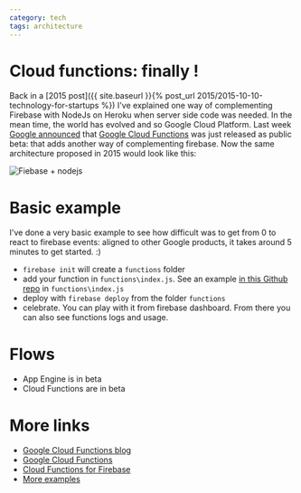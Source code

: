 ```yaml
---
category: tech
tags: architecture
---
```

# Cloud functions: finally !
Back in a [2015 post]({{ site.baseurl }}{% post_url 2015/2015-10-10-technology-for-startups %}) I've explained one way of complementing Firebase with NodeJs on Heroku when server side code was needed. In the mean time, the world has evolved and so Google Cloud Platform. Last week [Google announced](https://cloudplatform.googleblog.com/2017/03/Google-Cloud-Platform-your-Next-home-in-the-cloud.html) that [Google Cloud Functions](https://cloud.google.com/functions) was just released as public beta: that adds another way of complementing firebase. Now the same architecture proposed in 2015 would look like this:

![Fiebase + nodejs](https://docs.google.com/drawings/d/1qDgFno_wVtwiRLKzjaGMRwKTMOla756Dxe488BdlPhI/pub?w=731&h=450)

# Basic example
I've done a very basic example to see how difficult was to get from 0 to react to firebase events: aligned to other Google products, it takes around 5 minutes to get started. :)

- ```firebase init``` will create a ```functions``` folder
- add your function in ```functions\index.js```. See an example [in this Github repo](https://github.com/sebastianovide/pocs/tree/master/firebase-functions-ping-pong) in ```functions\index.js```
- deploy with ```firebase deploy``` from the folder ```functions```
- celebrate. You can play with it from firebase dashboard. From there you can also see functions logs and usage.

# Flows
- App Engine is in beta
- Cloud Functions are in beta

# More links
- [Google Cloud Functions blog](https://cloudplatform.googleblog.com/2017/03/Google-Cloud-Functions-a-serverless-environment-to-build-and-connect-cloud-services_13.html)
- [Google Cloud Functions](https://cloud.google.com/functions/)
- [Cloud Functions for Firebase](https://firebase.google.com/features/functions/)
- [More examples](https://github.com/firebase/functions-samples)
